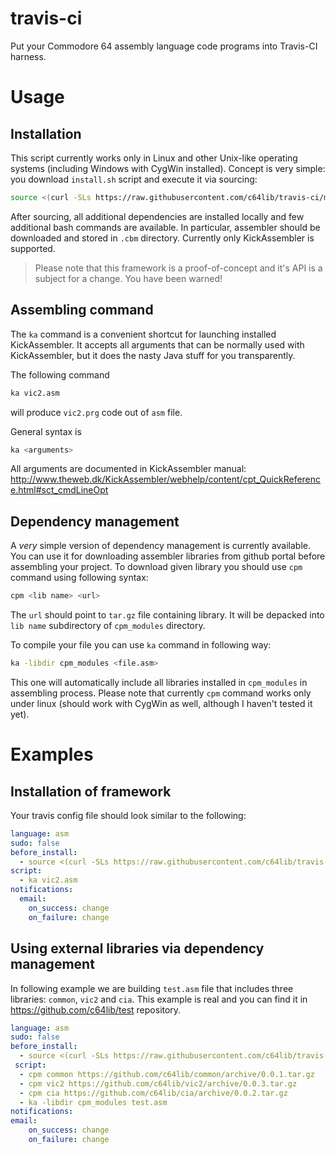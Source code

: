 # travis-ci
Put your Commodore 64 assembly language code programs into Travis-CI harness.

# Usage
## Installation
This script currently works only in Linux and other Unix-like operating systems (including Windows with CygWin installed). Concept is very simple: you download `install.sh` script and execute it via sourcing:
```bash
source <(curl -SLs https://raw.githubusercontent.com/c64lib/travis-ci/master/install.sh)
```
After sourcing, all additional dependencies are installed locally and few additional bash commands are available. In particular, assembler should be downloaded and stored in `.cbm` directory. Currently only KickAssembler is supported.

>
> Please note that this framework is a proof-of-concept and it's API is a subject for a change. You have been warned!
>

## Assembling command
The `ka` command is a convenient shortcut for launching installed KickAssembler. It accepts all arguments that can be normally used with KickAssembler, but it does the nasty Java stuff for you transparently.

The following command
```bash
ka vic2.asm
```
will produce `vic2.prg` code out of `asm` file.

General syntax is
```bash
ka <arguments>
```
All arguments are documented in KickAssembler manual: http://www.theweb.dk/KickAssembler/webhelp/content/cpt_QuickReference.html#sct_cmdLineOpt

## Dependency management
A *very* simple version of dependency management is currently available. You can use it for downloading assembler libraries from github portal before assembling your project. To download given library you should use `cpm` command using following syntax:
```bash
cpm <lib name> <url>
```
The `url` should point to `tar.gz` file containing library. It will be depacked into `lib name` subdirectory of `cpm_modules` directory. 

To compile your file you can use `ka` command in following way:
```bash
ka -libdir cpm_modules <file.asm>
```
This one will automatically include all libraries installed in `cpm_modules` in assembling process. Please note that currently `cpm` command works only under linux (should work with CygWin as well, although I haven't tested it yet).

# Examples
## Installation of framework
Your travis config file should look similar to the following:
```yaml
language: asm
sudo: false
before_install:
  - source <(curl -SLs https://raw.githubusercontent.com/c64lib/travis-ci/master/install.sh)
script:
  - ka vic2.asm
notifications:
  email:
    on_success: change
    on_failure: change
```

## Using external libraries via dependency management
In following example we are building `test.asm` file that includes three libraries: `common`, `vic2` and `cia`. This example is real and you can find it in https://github.com/c64lib/test repository.
```yaml
language: asm
sudo: false
before_install:
  - source <(curl -SLs https://raw.githubusercontent.com/c64lib/travis-ci/master/install.sh)
 script:
  - cpm common https://github.com/c64lib/common/archive/0.0.1.tar.gz
  - cpm vic2 https://github.com/c64lib/vic2/archive/0.0.3.tar.gz
  - cpm cia https://github.com/c64lib/cia/archive/0.0.2.tar.gz
  - ka -libdir cpm_modules test.asm
notifications:
email:
    on_success: change
    on_failure: change
```
